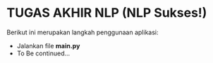 # TUGAS AKHIR NLP (NLP Sukses!)

Berikut ini merupakan langkah penggunaan aplikasi:

- Jalankan file **main.py**
- To Be continued...
